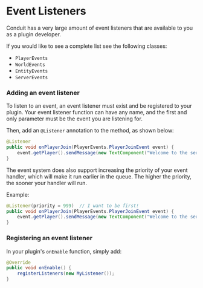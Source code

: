 
# Event Listeners

Conduit has a very large amount of event listeners that are available to you as a plugin developer.

If you would like to see a complete list see the following classes:

 - `PlayerEvents`
 - `WorldEvents`
 - `EntityEvents`
 - `ServerEvents`

### Adding an event listener

To listen to an event, an event listener must exist and be registered to your plugin. Your event listener function can have any name, and the first and only parameter must be the event you are listening for.

Then, add an `@Listener` annotation to the method, as shown below:

```java
@Listener
public void onPlayerJoin(PlayerEvents.PlayerJoinEvent event) {
    event.getPlayer().sendMessage(new TextComponent("Welcome to the server!"));
}
```

The event system does also support increasing the priority of your event handler, which will make it run earlier in the queue. The higher the priority, the sooner your handler will run.

Example:

```java
@Listener(priority = 999)  // I want to be first!
public void onPlayerJoin(PlayerEvents.PlayerJoinEvent event) {
    event.getPlayer().sendMessage(new TextComponent("Welcome to the server!"));
}
```

### Registering an event listener

In your plugin's `onEnable` function, simply add:

```java
@Override
public void onEnable() {
    registerListeners(new MyListener());
}
```

